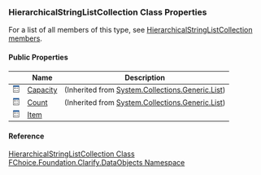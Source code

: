 ﻿### HierarchicalStringListCollection Class Properties

For a list of all members of this type, see [HierarchicalStringListCollection members](fcSDK~FChoice.Foundation.Clarify.DataObjects.HierarchicalStringListCollection_members.md).

#### Public Properties

|   | Name | Description |
| --- | --- | --- |
| ![Public Property](dotnetimages/publicProperty.png) | [Capacity](#) | (Inherited from [System.Collections.Generic.List<IHierarchicalStringList>](#)) |
| ![Public Property](dotnetimages/publicProperty.png) | [Count](#) | (Inherited from [System.Collections.Generic.List<IHierarchicalStringList>](#)) |
| ![Public Property](dotnetimages/publicProperty.png) | [Item](fcSDK~FChoice.Foundation.Clarify.DataObjects.HierarchicalStringListCollection~Item.md) |   |





#### Reference

[HierarchicalStringListCollection Class](fcSDK~FChoice.Foundation.Clarify.DataObjects.HierarchicalStringListCollection.md)  
[FChoice.Foundation.Clarify.DataObjects Namespace](fcSDK~FChoice.Foundation.Clarify.DataObjects_namespace.md)